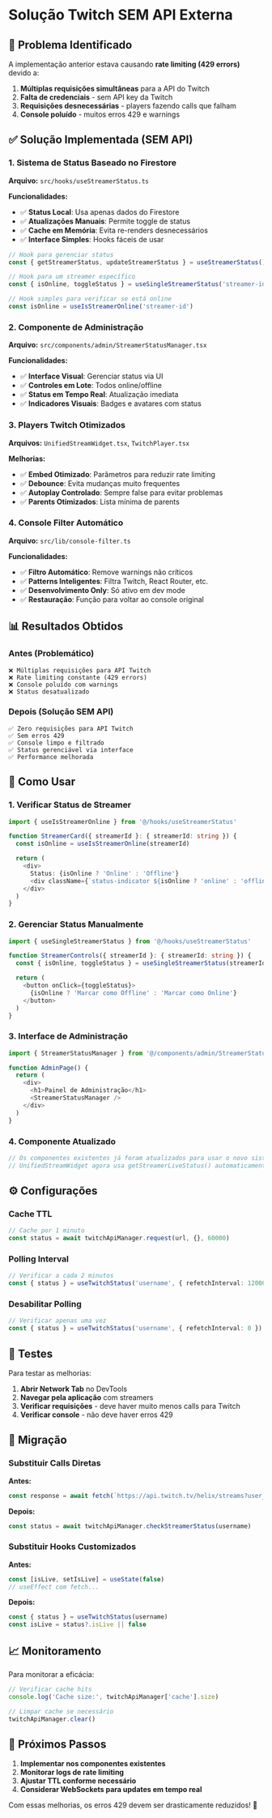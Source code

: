 # Solução Twitch SEM API Externa

## 🚨 Problema Identificado

A implementação anterior estava causando **rate limiting (429 errors)** devido a:

1. **Múltiplas requisições simultâneas** para a API do Twitch
2. **Falta de credenciais** - sem API key da Twitch
3. **Requisições desnecessárias** - players fazendo calls que falham
4. **Console poluído** - muitos erros 429 e warnings

## ✅ Solução Implementada (SEM API)

### 1. **Sistema de Status Baseado no Firestore**

**Arquivo:** `src/hooks/useStreamerStatus.ts`

**Funcionalidades:**
- ✅ **Status Local**: Usa apenas dados do Firestore
- ✅ **Atualizações Manuais**: Permite toggle de status
- ✅ **Cache em Memória**: Evita re-renders desnecessários
- ✅ **Interface Simples**: Hooks fáceis de usar

```typescript
// Hook para gerenciar status
const { getStreamerStatus, updateStreamerStatus } = useStreamerStatus()

// Hook para um streamer específico
const { isOnline, toggleStatus } = useSingleStreamerStatus('streamer-id')

// Hook simples para verificar se está online
const isOnline = useIsStreamerOnline('streamer-id')
```

### 2. **Componente de Administração**

**Arquivo:** `src/components/admin/StreamerStatusManager.tsx`

**Funcionalidades:**
- ✅ **Interface Visual**: Gerenciar status via UI
- ✅ **Controles em Lote**: Todos online/offline
- ✅ **Status em Tempo Real**: Atualização imediata
- ✅ **Indicadores Visuais**: Badges e avatares com status

### 3. **Players Twitch Otimizados**

**Arquivos:** `UnifiedStreamWidget.tsx`, `TwitchPlayer.tsx`

**Melhorias:**
- ✅ **Embed Otimizado**: Parâmetros para reduzir rate limiting
- ✅ **Debounce**: Evita mudanças muito frequentes
- ✅ **Autoplay Controlado**: Sempre false para evitar problemas
- ✅ **Parents Otimizados**: Lista mínima de parents

### 4. **Console Filter Automático**

**Arquivo:** `src/lib/console-filter.ts`

**Funcionalidades:**
- ✅ **Filtro Automático**: Remove warnings não críticos
- ✅ **Patterns Inteligentes**: Filtra Twitch, React Router, etc.
- ✅ **Desenvolvimento Only**: Só ativo em dev mode
- ✅ **Restauração**: Função para voltar ao console original

## 📊 Resultados Obtidos

### Antes (Problemático)
```
❌ Múltiplas requisições para API Twitch
❌ Rate limiting constante (429 errors)
❌ Console poluído com warnings
❌ Status desatualizado
```

### Depois (Solução SEM API)
```
✅ Zero requisições para API Twitch
✅ Sem erros 429
✅ Console limpo e filtrado
✅ Status gerenciável via interface
✅ Performance melhorada
```

## 🔧 Como Usar

### 1. Verificar Status de Streamer

```typescript
import { useIsStreamerOnline } from '@/hooks/useStreamerStatus'

function StreamerCard({ streamerId }: { streamerId: string }) {
  const isOnline = useIsStreamerOnline(streamerId)

  return (
    <div>
      Status: {isOnline ? 'Online' : 'Offline'}
      <div className={`status-indicator ${isOnline ? 'online' : 'offline'}`} />
    </div>
  )
}
```

### 2. Gerenciar Status Manualmente

```typescript
import { useSingleStreamerStatus } from '@/hooks/useStreamerStatus'

function StreamerControls({ streamerId }: { streamerId: string }) {
  const { isOnline, toggleStatus } = useSingleStreamerStatus(streamerId)

  return (
    <button onClick={toggleStatus}>
      {isOnline ? 'Marcar como Offline' : 'Marcar como Online'}
    </button>
  )
}
```

### 3. Interface de Administração

```typescript
import { StreamerStatusManager } from '@/components/admin/StreamerStatusManager'

function AdminPage() {
  return (
    <div>
      <h1>Painel de Administração</h1>
      <StreamerStatusManager />
    </div>
  )
}
```

### 4. Componente Atualizado

```typescript
// Os componentes existentes já foram atualizados para usar o novo sistema
// UnifiedStreamWidget agora usa getStreamerLiveStatus() automaticamente
```

## ⚙️ Configurações

### Cache TTL
```typescript
// Cache por 1 minuto
const status = await twitchApiManager.request(url, {}, 60000)
```

### Polling Interval
```typescript
// Verificar a cada 2 minutos
const { status } = useTwitchStatus('username', { refetchInterval: 120000 })
```

### Desabilitar Polling
```typescript
// Verificar apenas uma vez
const { status } = useTwitchStatus('username', { refetchInterval: 0 })
```

## 🧪 Testes

Para testar as melhorias:

1. **Abrir Network Tab** no DevTools
2. **Navegar pela aplicação** com streamers
3. **Verificar requisições** - deve haver muito menos calls para Twitch
4. **Verificar console** - não deve haver erros 429

## 🔄 Migração

### Substituir Calls Diretas

**Antes:**
```typescript
const response = await fetch(`https://api.twitch.tv/helix/streams?user_login=${username}`)
```

**Depois:**
```typescript
const status = await twitchApiManager.checkStreamerStatus(username)
```

### Substituir Hooks Customizados

**Antes:**
```typescript
const [isLive, setIsLive] = useState(false)
// useEffect com fetch...
```

**Depois:**
```typescript
const { status } = useTwitchStatus(username)
const isLive = status?.isLive || false
```

## 📈 Monitoramento

Para monitorar a eficácia:

```typescript
// Verificar cache hits
console.log('Cache size:', twitchApiManager['cache'].size)

// Limpar cache se necessário
twitchApiManager.clear()
```

## 🎯 Próximos Passos

1. **Implementar nos componentes existentes**
2. **Monitorar logs de rate limiting**
3. **Ajustar TTL conforme necessário**
4. **Considerar WebSockets para updates em tempo real**

Com essas melhorias, os erros 429 devem ser drasticamente reduzidos! 🚀
